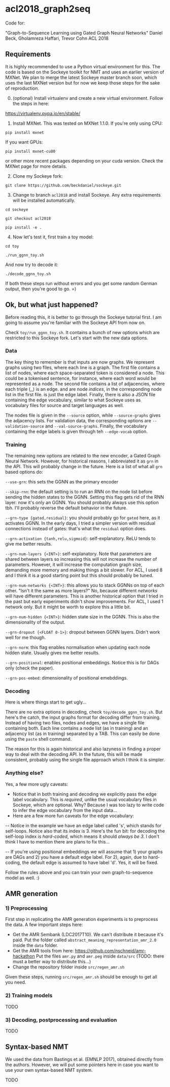 # acl2018_graph2seq
Code for:

"Graph-to-Sequence Learning using Gated Graph Neural Networks"
Daniel Beck, Gholamreza Haffari, Trevor Cohn
ACL 2018

## Requirements

It is highly recommended to use a Python virtual environment for this. The code is based on the Sockeye toolkit for NMT and uses an earlier version of MXNet. We plan to merge the latest Sockeye master branch soon, which uses the last MXNet version but for now we keep those steps for the sake of reproduction.

0) (optional) Install virtualenv and create a new virtual environment. Follow the steps in here:

https://virtualenv.pypa.io/en/stable/

1) Install MXNet. This was tested on MXNet 1.1.0. If you're only using CPU:

`pip install mxnet`

If you want GPUs:

`pip install mxnet-cu80`

or other more recent packages depending on your cuda version. Check the MXNet page for more details.

2) Clone my Sockeye fork:

`git clone https://github.com/beckdaniel/sockeye.git`

3) Change to branch `acl2018` and install Sockeye. Any extra requirements will be installed automatically.

`cd sockeye`

`git checkout acl2018`

`pip install -e .`

4) Now let's test it, first train a toy model:

`cd toy`

`./run_ggnn_toy.sh`

And now try to decode it:

`./decode_ggnn_toy.sh`

If both these steps run without errors and you get some random German output, then you're good to go. =)

## Ok, but what just happened?

Before reading this, it is better to go through the Sockeye tutorial first. I am going to assume you're familiar with the Sockeye API from now on.

Check `toy/run_ggnn_toy.sh`. It contains a bunch of new options which are restricted to this Sockeye fork. Let's start with the new data options.

### Data

The key thing to remember is that inputs are now graphs. We represent graphs using two files, where each line is a graph. The first file contains a list of nodes, where each space-separated token is considered a node. This could be a tokenised sentence, for instance, where each word would be represented as a node. The second file contains a list of adjacencies, where each triple (<src>,<tgt>,<label>) is an edge. <src> and <tgt> are node *indices*, in the corresponding node list in the first file. <label> is just the edge label. Finally, there is also a JSON file containing the edge vocabulary, similar to what Sockeye uses as vocabulary files for source and target languages as well.

The nodes file is given in the `--source` option, while `--source-graphs` gives the adjacency lists. For validation data, the corresponding options are `--validation-source` and `--val-source-graphs`. Finally, the vocabulary containing the edge labels is given through teh `--edge-vocab` option.

### Training

The remaining new options are related to the new encoder, a Gated Graph Neural Network. However, for historical reasons, I abbreviated it as `grn` in the API. This will probably change in the future. Here is a list of what all `grn` based options do:

`--use-grn`: this sets the GGNN as the primary encoder

`--skip-rnn`: the default setting is to run an RNN on the node list before sending the hidden states to the GGNN. Setting this flag gets rid of the RNN layer: now it's only an GGNN. You should probably always use this option tbh. I'll probably reverse the default behavior in the future.

`--grn-type {gated,residual}`: you should probably go for `gated` here, as it activates GGNN. In the early days, I tried a simpler version with residual connections instead of gates: that's what the `residual` option does.

`--grn-activation {tanh,relu,sigmoid}`: self-explanatory. ReLU tends to give me better results.

`--grn-num-layers {<INT>}`: self-explanatory. Note that parameters are shared between layers so increasing this will not increase the number of parameters. However, it will increase the computation graph size, demanding more memory and making things a bit slower. For ACL, I used 8 and I think it is a good starting point but this should probably be tuned.

`--grn-num-networks {<INT>}`: this allows you to stack GGNNs on top of each other. "Isn't it the same as more layers?" No, because different *networks* will have different parameters. This is another historical option that I tried in the past but early experiments didn't show improvements. For ACL, I used 1 network only. But it might be worth to explore this a little bit.

`--grn-num-hidden {<INT>}`: hidden state size in the GGNN. This is also the dimensionality of the output.

`--grn-dropout {<FLOAT 0-1>}`: dropout between GGNN layers. Didn't work well for me though.

`--grn-norm`: this flag enables normalisation when updating each node hidden state. Usually gives me better results.

`--grn-positional`: enables positional embeddings. Notice this is for DAGs only (check the paper).

`--grn-pos-embed`: dimensionality of positional emebddings.

### Decoding

Here is where things start to get ugly...

There are no extra options in decoding, check `toy/decode_ggnn_toy.sh`. But here's the catch, the input graphs format for decoding differ from training. Instead of having two files, nodes and edges, we have a single file containing both. Each line contains a node list (as in training) and an adjacency list (as in training) separated by a TAB. This can easily be done using the `paste` shell command.

The reason for this is again historical and also lazyness in finding a proper way to deal with the decoding API. In the future, this will be made consistent, probably using the single file approach which I think it is simpler.

### Anything else?

Yes, a few more ugly caveats:

- Notice that in both training and decoding we explicitly pass the edge label vocabulary. This is *required*, unlike the usual vocabulary files in Sockeye, which are optional. Why? Because I was too lazy to write code to infer the edge vocabulary from the input data...
- Here are a few more fun caveats for the edge vocabulary:

-- Notice in the example we have an edge label called 's', which stands for self-loops. Notice also that its index is 3. Here's the fun bit: for decoding the self-loop index is *hard-coded*, which means it should *always be 3*. I don't think I have to mention there are plans to fix this...

-- If you're using positional embeddings we will assume that 1) your graphs are DAGs and 2) you have a default edge label. For 2), again, due to hard-coding, the default edge is assumed to have label 'd'. Yes, it will be fixed.

Follow the rules above and you can train your own graph-to-sequence model as well. :)


## AMR generation

### 1) Preprocessing

First step in replicating the AMR generation experiments is to preprocess the data. A few important steps here:

- Get the AMR Sembank (LDC2017T10). We can't distribute it because it's paid. Put the folder called `abstract_meaning_representation_amr_2.0` inside the `data` folder.
- Get the AMR tools from here: https://github.com/nschneid/amr-hackathon
Put the files `amr.py` and `amr.peg` inside `data/src` (TODO: there must a better way to distribute this...)
- Change the repository folder inside `src/regen_amr.sh`

Given these steps, running `src/regen_amr.sh` should be enough to get all you need.

### 2) Training models

TODO

### 3) Decoding, postprocessing and evaluation

TODO


## Syntax-based NMT

We used the data from Bastings et al. (EMNLP 2017), obtained directly from the authors. However, we will put some pointers here in case you want to use your own syntax-based NMT system.

TODO
